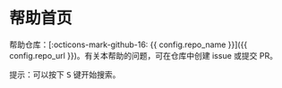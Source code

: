 # 帮助首页

帮助仓库：[:octicons-mark-github-16: {{ config.repo_name }}]({{ config.repo_url }})。有关本帮助的问题，可在仓库中创建 issue 或提交 PR。

提示：可以按下 <kbd>S</kbd> 键开始搜索。
